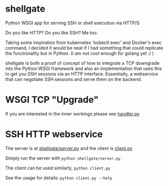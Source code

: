 # shellgate
Python WSGI app for serving SSH or shell execution via HTTP/S

Do you like HTTP? Do you like SSH? Me too.

Taking some inspiration from kubernetes 'kubectl exec' and Docker's exec command,
I decided it would be neat if I had something that could replicate the functionality
but in Python. (I am not cool enough for golang yet :/ )

shellgate is both a proof of concept of how to integrate a TCP downgrade into
the Python WSGI framework and also an implementation that uses this to
get you SSH sessions via an HTTP interface. Essentially, a webservice that can
negotiate SSH sessions and serve them on the backend.

# WSGI TCP "Upgrade"

If you are interested in the inner workings please see [handler.py](shellgate/handler.py)

# SSH HTTP webservice

The server is at [shellgate/server.py](shellgate/server.py) and the client is [client.py](client.py)

Simply run the server with `python shellgate/server.py`

The client can be used similarly, `python client.py`

See the usage for details: `python client.py --help`
